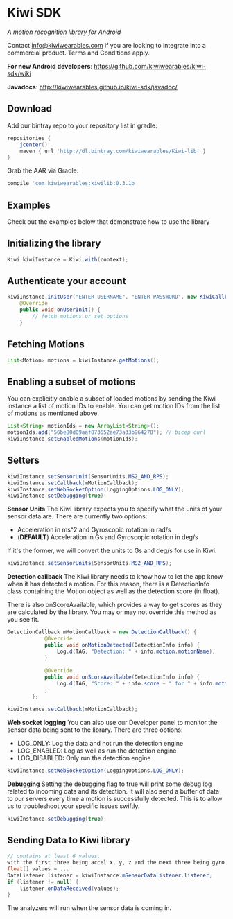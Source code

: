 Kiwi SDK
========
*A motion recognition library for Android*

Contact info@kiwiwearables.com if you are looking to integrate into a commercial product. Terms and Conditions apply.

**For new Android developers**: https://github.com/kiwiwearables/kiwi-sdk/wiki

**Javadocs**: http://kiwiwearables.github.io/kiwi-sdk/javadoc/

Download
--------
Add our bintray repo to your repository list in gradle:
```groovy
repositories {
    jcenter()
    maven { url 'http://dl.bintray.com/kiwiwearables/Kiwi-lib' }
}
```

Grab the AAR via Gradle:
```groovy
compile 'com.kiwiwearables:kiwilib:0.3.1b
```

Examples
--------
Check out the examples below that demonstrate how to use the library

Initializing the library
------------------------
```java
Kiwi kiwiInstance = Kiwi.with(context);
```

Authenticate your account
-------------------------
```java
kiwiInstance.initUser("ENTER USERNAME", "ENTER PASSWORD", new KiwiCallback() {
    @Override
    public void onUserInit() {
        // fetch motions or set options
    }
```

Fetching Motions
----------------
```java
List<Motion> motions = kiwiInstance.getMotions();
```

Enabling a subset of motions
----------------------------
You can explicitly enable a subset of loaded motions by sending the Kiwi instance a list of motion IDs to enable. You can get motion IDs from the list of motions as mentioned above.

```java
List<String> motionIds = new ArrayList<String>();
motionIds.add("56be80d09aaf873552ae73a33b964278"); // bicep curl
kiwiInstance.setEnabledMotions(motionIds);
```

Setters
-------
```java
kiwiInstance.setSensorUnit(SensorUnits.MS2_AND_RPS);
kiwiInstance.setCallback(mMotionCallback);
kiwiInstance.setWebSocketOption(LoggingOptions.LOG_ONLY);
kiwiInstance.setDebugging(true);
```

**Sensor Units**
The Kiwi library expects you to specify what the units of your sensor data are. There are currently two options:
* Acceleration in ms^2 and Gyroscopic rotation in rad/s
* (**DEFAULT**) Acceleration in Gs and Gyroscopic rotation in deg/s

If it's the former, we will convert the units to Gs and deg/s for use in Kiwi.

```java
kiwiInstance.setSensorUnits(SensorUnits.MS2_AND_RPS);
```

**Detection callback**
The Kiwi library needs to know how to let the app know when it has detected a motion. For this reason, there is a DetectionInfo class containing the Motion object as well as the detection score (in float).

There is also onScoreAvailable, which provides a way to get scores as they are calculated by the library. You may or may not override this method as you see fit.

```java
DetectionCallback mMotionCallback = new DetectionCallback() {
            @Override
            public void onMotionDetected(DetectionInfo info) {
                Log.d(TAG, "Detection: " + info.motion.motionName);
            }
            
            @Override
            public void onScoreAvailable(DetectionInfo info) {
                Log.d(TAG, "Score: " + info.score + " for " + info.motion.motionName);
            }
        };

kiwiInstance.setCallback(mMotionCallback);
```


**Web socket logging**
You can also use our Developer panel to monitor the sensor data being sent to the library. There are three options: 
* LOG_ONLY: Log the data and not run the detection engine
* LOG_ENABLED: Log as well as run the detection engine
* LOG_DISABLED: Only run the detection engine

```java
kiwiInstance.setWebSocketOption(LoggingOptions.LOG_ONLY);
```

**Debugging**
Setting the debugging flag to true will print some debug log related to incoming data and its detection. It will also send a buffer of data to our servers every time a motion is successfully detected. This is to allow us to troubleshoot your specific issues swiftly.

```java
kiwiInstance.setDebugging(true);
```

Sending Data to Kiwi library
----------------------------
```java
// contains at least 6 values, 
with the first three being accel x, y, z and the next three being gyro x, y, z
float[] values = ...
DataListener listener = kiwiInstance.mSensorDataListener.listener;
if (listener != null) {
    listener.onDataReceived(values);
}
```

The analyzers will run when the sensor data is coming in.
